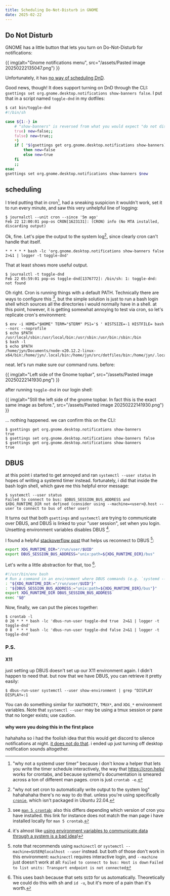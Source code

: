 ```yaml
---
title: Scheduling Do-Not-Disturb in GNOME
date: 2025-02-22
---
```

## Do Not Disturb
GNOME has a little button that lets you turn on Do-Not-Disturb for notifications:

{{ img(alt="Gnome notifications menu", src="/assets/Pasted image 20250222135047.png") }}

Unfortunately, it has [no way of scheduling DnD](https://gitlab.gnome.org/GNOME/gnome-control-center/-/issues/2200).

Good news, though! It does support turning on DnD through the CLI: `gsettings set org.gnome.desktop.notifications show-banners false`. I put that in a script named `toggle-dnd` in my dotfiles:
```sh
$ cat bin/toggle-dnd
#!/bin/sh

case ${1:-} in
	# "show-banners" is reversed from what you would expect "do not disturb" to mean
	true) new=false;;
	false) new=true;;
	*)
	if [ "$(gsettings get org.gnome.desktop.notifications show-banners)" = true ]
		then new=false
		else new=true
	fi
	;;
esac
gsettings set org.gnome.desktop.notifications show-banners $new
```
## scheduling
I tried putting that in cron[^1], had a sneaking suspicion it wouldn't work, set it to run every minute, and saw this very unhelpful line of logging:
```console
$ journalctl --unit cron --since '5m ago'
Feb 22 12:00:01 pop-os CRON[1623131]: (CRON) info (No MTA installed, discarding output)
```
Ok, fine. Let's pipe the output to the system log[^2], since clearly cron can't handle that itself.
```crontab
* * * * * bash -lc 'org.gnome.desktop.notifications show-banners false 2>&1 | logger -t toggle-dnd'
```
That at least shows more useful output.
```console
$ journalctl -t toggle-dnd
Feb 22 05:59:01 pop-os toggle-dnd[1376772]: /bin/sh: 1: toggle-dnd: not found
```
Oh right. Cron is running things with a default PATH. Technically there are ways to configure this [^3], but the simple solution is just to run a bash login shell which sources all the directories i would normally have in a shell. at this point, however, it is getting somewhat annoying to test via cron, so let's replicate cron's environment:
```console
$ env -i HOME="$HOME" TERM="$TERM" PS1='$ ' HISTSIZE=-1 HISTFILE= bash --norc --noprofile
$ echo $PATH
/usr/local/sbin:/usr/local/bin:/usr/sbin:/usr/bin:/sbin:/bin
$ bash -l
$ echo $PATH
/home/jyn/Documents/node-v20.12.2-linux-x64/bin:/home/jyn/.local/bin:/home/jyn/src/dotfiles/bin:/home/jyn/.local/lib/cargo/bin:/snap/bin:/usr/games:/home/jyn/perl5/bin:/usr/local/sbin:/usr/local/bin:/usr/sbin:/usr/bin:/sbin:/bin:/snap/bin
```
neat. let's run  make sure our command runs.
before: 

{{ img(alt="Left side of the Gnome topbar", src="/assets/Pasted image 20250222141930.png") }}

after running `toggle-dnd` in our login shell:

{{ img(alt="Still the left side of the gnome topbar. In fact this is the exact same image as before.", src="/assets/Pasted image 20250222141930.png") }}

... nothing happened.
we can confirm this on the CLI:
```console
$ gsettings get org.gnome.desktop.notifications show-banners
true
$ gsettings set org.gnome.desktop.notifications show-banners false
$ gsettings get org.gnome.desktop.notifications show-banners
true
```

## DBUS

at this point i started to get annoyed and ran `systemctl --user status` in hopes of writing a systemd timer instead. fortunately, i did that inside the bash login shell, which gave me this helpful error message:
```console
$ systemctl --user status
Failed to connect to bus: $DBUS_SESSION_BUS_ADDRESS and $XDG_RUNTIME_DIR not defined (consider using --machine=<user>@.host --user to connect to bus of other user)
```
It turns out that both `gsettings` and `systemctl` are trying to communicate over DBUS, and DBUS is linked to your "user session", set when you login. Unsetting environment variables disables DBUS [^4].

I found a helpful [stackoverflow post](https://askubuntu.com/a/1468012) that helps us reconnect to DBUS [^5]:
```sh
export XDG_RUNTIME_DIR="/run/user/$UID"
export DBUS_SESSION_BUS_ADDRESS="unix:path=${XDG_RUNTIME_DIR}/bus"
```
Let's write a little abstraction for that, too [^6].
```bash
#!/usr/bin/env bash
# Run a command in an environment where DBUS commands (e.g. `systemd --user`, `gsettings`) are available
: "${XDG_RUNTIME_DIR:="/run/user/$UID"}"
: "${DBUS_SESSION_BUS_ADDRESS:="unix:path=${XDG_RUNTIME_DIR}/bus"}"
export XDG_RUNTIME_DIR DBUS_SESSION_BUS_ADDRESS
exec "$@"
```
Now, finally, we can put the pieces together:
```console
$ crontab -l
0 20 * * * bash -lc 'dbus-run-user toggle-dnd true  2>&1 | logger -t toggle-dnd'
0 8  * * * bash -lc 'dbus-run-user toggle-dnd false 2>&1 | logger -t toggle-dnd'
```
### P.S.
#### X11
just setting up DBUS doesn't set up our X11 environment again. I didn't happen to need that. but now that we have DBUS, you can retrieve it pretty easily:
```console
$ dbus-run-user systemctl --user show-environment | grep ^DISPLAY
DISPLAY=:1
```
You can do something similar for `XAUTHORITY`, `TMUX*`, and `XDG_*` environment variables. Note that `systemctl --user` may be using a tmux session or pane that no longer exists; use caution.
#### why were you doing this in the first place
hahahaha so i had the foolish idea that this would get discord to silence notifications at night. [it does not do that](https://support.discord.com/hc/en/community/posts/22549582088343-Respect-desktop-s-Do-Not-Disturb-mode-for-desktop-notifications). i ended up just turning off desktop notification sounds altogether.

[^1]: "why not a systemd user timer" because i don't know a helper that lets you write the timer schedule interactively, the way that <https://cron.help/> works for crontabs, and because systemd's documentation is smeared across a ton of different man pages. cron is just `crontab -e`.

[^2]: "why not set cron to automatically write output to the system log" hahahahaha there's no way to do that. unless you're using specifically [`cronie`](https://man.archlinux.org/man/extra/cronie/cron.8.en#OPTIONS), which isn't packaged in Ubuntu 22.04.

[^3]: see [`man 5 crontab`](https://manpages.ubuntu.com/manpages/trusty/man5/crontab.5.html); also this differs depending which version of cron you have installed. this link for instance does not match the man page i have installed locally for `man 5 crontab`.

[^4]: it's almost like [using environment variables to communicate data through a system is a bad idea](https://blog.sunfishcode.online/no-ghosts/)!

[^5]: note that recommends using `machinectl` or `systemctl --machine=$USER@localhost --user` instead. but both of those don't work in this environment: `machinectl` requires interactive login, and `--machine` just doesn't work at all:
    `Failed to connect to bus: Host is down`
    `Failed to list units: Transport endpoint is not connected`

[^6]: This uses bash because that sets `$UID` for us automatically. Theoretically we could do this with sh and `id -u`, but it's more of a pain than it's worth.
